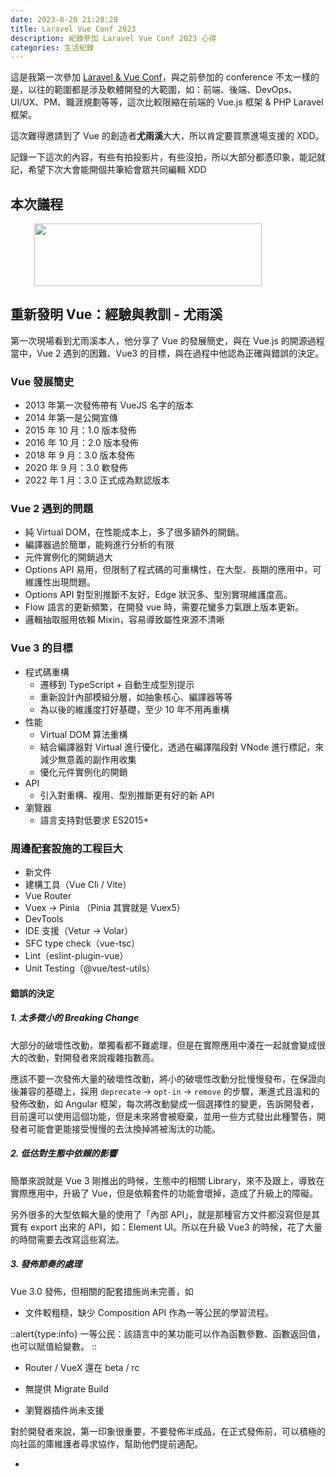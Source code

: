 ```yaml
---
date: 2023-8-20 21:28:28
title: Laravel Vue Conf 2023
description: 紀錄參加 Laravel Vue Conf 2023 心得
categories: 生活紀錄
---
```


這是我第一次參加 [Laravel & Vue Conf](https://laravelconf.tw/agendas)，與之前參加的 conference 不太一樣的是，以往的範圍都是涉及軟體開發的大範圍，如：前端、後端、DevOps、UI/UX、PM、職涯規劃等等，這次比較限縮在前端的 Vue.js 框架 & PHP Laravel 框架。

這次難得邀請到了 Vue 的創造者**尤雨溪**大大，所以肯定要買票進場支援的 XDD。

記錄一下這次的內容，有些有拍投影片，有些沒拍，所以大部分都憑印象，能記就記，希望下次大會能開個共筆給會眾共同編輯 XDD

## 本次議程

<img src="https://i.imgur.com/K4QHa3Q.jpg" height="100" width="100" style="width:85%;display:flex;justify-content:center;margin:auto;"/>

## 重新發明 Vue：經驗與教訓 - 尤雨溪

第一次現場看到尤雨溪本人，他分享了 Vue 的發展簡史，與在 Vue.js 的開源過程當中，Vue 2 遇到的困難、Vue3 的目標，與在過程中他認為正確與錯誤的決定。

### Vue 發展簡史

- 2013 年第一次發佈帶有 VueJS 名字的版本
- 2014 年第一是公開宣傳
- 2015 年 10 月：1.0 版本發佈
- 2016 年 10 月：2.0 版本發佈
- 2018 年 9 月：3.0 版本發佈
- 2020 年 9 月：3.0 軟發佈
- 2022 年 1 月：3.0 正式成為默認版本

### Vue 2 遇到的問題

- 純 Virtual DOM，在性能成本上，多了很多額外的開銷。
- 編譯器過於簡單，能夠進行分析的有限
- 元件實例化的開銷過大
- Options API 易用，但限制了程式碼的可重構性，在大型、長期的應用中，可維護性出現問題。
- Options API 對型別推斷不友好，Edge 狀況多、型別實現維護度高。
- Flow 語言的更新頻繁，在開發 vue 時，需要花蠻多力氣跟上版本更新。
- 邏輯抽取服用依賴 Mixin，容易導致屬性來源不清晰

### Vue 3 的目標

- 程式碼重構
  - 遷移到 TypeScript + 自動生成型別提示
  - 重新設計內部模組分層，如抽象核心、編譯器等等
  - 為以後的維護度打好基礎，至少 10 年不用再重構
- 性能
  - Virtual DOM 算法重構
  - 結合編譯器對 Virtual 進行優化，透過在編譯階段對 VNode 進行標記，來減少無意義的副作用收集
  - 優化元件實例化的開銷
- API
  - 引入對重構、複用、型別推斷更有好的新 API
- 瀏覽器
  - 語言支持對低要求 ES2015+

### 周邊配套設施的工程巨大

- 新文件
- 建構工具（Vue Cli / Vite）
- Vue Router
- Vuex -> Pinia （Pinia 其實就是 Vuex5）
- DevTools
- IDE 支援（Vetur -> Volar）
- SFC type check（vue-tsc）
- Lint（eslint-plugin-vue）
- Unit Testing（@vue/test-utils）

#### 錯誤的決定

##### 1. 太多微小的 Breaking Change

大部分的破壞性改動，單獨看都不難處理，但是在實際應用中湊在一起就會變成很大的改動，對開發者來說複雜指數高。

應該不要一次發佈大量的破壞性改動，將小的破壞性改動分批慢慢發布，在保證向後兼容的基礎上，採用 `deprecate` -> `opt-in` -> `remove` 的步驟，漸進式且溫和的發佈改動，如 Angular 框架，每次將改動變成一個選擇性的變更，告訴開發者，目前還可以使用這個功能，但是未來將會被廢棄，並用一些方式發出此種警告，開發者可能會更能接受慢慢的去汰換掉將被淘汰的功能。

##### 2. 低估對生態中依賴的影響

簡單來說就是 Vue 3 剛推出的時候，生態中的相關 Library，來不及跟上，導致在實際應用中，升級了 Vue，但是依賴套件的功能會壞掉，造成了升級上的障礙。

另外很多的大型依賴大量的使用了「內部 API」，就是那種官方文件都沒寫但是其實有 export 出來的 API，如：Element UI。所以在升級 Vue3 的時候，花了大量的時間需要去改寫這些寫法。

##### 3. 發佈節奏的處理

Vue 3.0 發佈，但相關的配套措施尚未完善，如

- 文件較粗糙，缺少 Composition API 作為一等公民的學習流程。

::alert{type:info}
一等公民：該語言中的某功能可以作為函數參數、函數返回值，也可以賦值給變數。
::

- Router / VueX 還在 beta / rc

- 無提供 Migrate Build

- 瀏覽器插件尚未支援

對於開發者來說，第一印象很重要，不要發佈半成品，在正式發佈前，可以積極的向社區的庫維護者尋求協作，幫助他們提前適配。

- <script setup> 尙未穩定

#### 正確的決定

##### 1. 擁抱 TypeScript

為開發者提供了良好的型別支援，與框架本身的維護性也大大的提升。

##### 2. 堅持 Composition API

`<script setup>` 提昇了開發體驗，也提升了 DX，提升了可維護性與可重構性。提升了邏輯複用性，如 VueUse 這樣的 hook Library。

##### 3. 對開發體驗 DX 持續投入

- Vite 的投入雖然花了很大的成本，但是作為一個 dev server，大大的提升了啟動 dev server 的速度，也從框架中獨立出來，支援其他框架，甚至其他語言。
- 對 Vue 3 的官方文件進行大規模的重寫（超過 50%）與結構調整，提升對文件的重視度。
- Volar：因為 TypeScript 無法支援 Vue SFC 檔案的型別檢查，Volar 工具的投入，帶來的是大幅度地提升了 Vue SFC 的 TypeScript 支援。

### 小總結

整體來說框架的開源更新應兼顧「可重構性」、「大項目的可維護性」、「可複用性」、「開發者體驗」，且在發佈破壞性變動時，應該先發佈一些 `Opt-in` 的版本，來柔性的告訴用戶，未來將要遺棄該功能，如果要跟上更新的話，請找時間重構程式碼。

### 與偶像合照

在下午茶時段的時候，看到在排隊拍照，因為隊伍剛形成還沒有很多人，就趕快加入隊伍中等待拍照 XDD

<img src="https://i.imgur.com/lzOHOz5.jpg" height="100" width="100" style="width:30%;display:flex;justify-content:center;margin:auto;"/>

## 被 Vue 框架耽誤的建構工具 - Vite - 高見龍

Vite 作為一個 dev server 之所以快的原因是 ES Module，不同於 webpack 要把所有程式碼都包成一包後才能啟動 server。加上使用 `esbuild`，提供了更快的建構速度。

之後就開始了 Vite 的源碼探索，感覺因為尤雨溪在台下的關係，龍哥有點太緊張了 XD，可以感覺到他有些不太自信，在看源碼的過程當中有看到 websocket 的應用，以及 cli 邏輯的撰寫與別名的功能，本來期待講到核心的模組地圖，但是時間不夠，就停下來了，有點可惜，只能之後有空再自己去挖原始碼。

## 從 Vorms 出發的一場開源大冒險 - Alex Liu

因為跟 Alex 是同公司，在開演之前有聽過他的簡報並給他一些建議，本來還很擔心他會超時，但是這次表現完全超過練習的時候，講完的時候完美的剩下一分鐘，完全在預期內，而且講話中為了思考而產生的贅詞，這次也減少很多，使用「**停頓取代贅詞**」，並在停頓後切重要點的語句，讓聽的人可以專注並持續接受訊息，不只是誇獎他，也是我需要筆記下來且不斷練習的。

在這個表單驗證套件中我覺得有學習到的觀念是，可以透過對 inject & provider 的封裝，讓 composition API 可以完全脫離元件的父層子層的傳遞，達到開箱即用的方便，也透過封裝 smart component 的封裝，讓表單內的元素，如 input、select、checkbox 等等保留響應屬性，且更方便使用。還有重視開發者可能會使用自己熟悉的第三方驗證庫，來提供一個接口，讓使用者可以自己傳入想要的驗證工具，如 zod, yup, valibot 等等來做驗證，「策略模式」的設計，如 vue 3 對開放編譯器的接口、tanstack query 對 query function 的接口，我認為都是類似的手法，值得學習。

之前有幸為 Vorm 提交了一個 [PR](https://github.com/Mini-ghost/vorms/pull/18)，在此次演講的簡報中有被提到，覺得非常開心。

![](https://i.imgur.com/470M1WZ.jpg)

## 從 MVC 到前後分離的策略 - Erik

來自加坡商鈦坦科技的senior product developer，分享如何把 C# 與前端程式碼耦合的專案，拆解成前後分離。

坦白說抽離的方法超乎我的想像，我的理解是後端出 API 給前端打，然後 client 請求的是前端的 server，但是因為公司的 scrum 機制，需要支援「每個更新都要可以 rollback」、「每兩週都可以發佈更新」，所以將想達成的目標架構，拆分成好幾個單元。

模式是讓前端的每個元件都變成一個獨立的資源，讓 C# 在接到 client 請求之後，對前端 server 請求元件資源，然後在 C# 內拼湊所有前端元件，再送給 client 端。完全顛覆我的想像，讓前端變為 C# 的資源，算是開眼界，原來還有這種做法，只不過因為元件都彼此獨立，所以這樣做還算好做，但是如果元件需要頻繁的交互溝通，就會變得比較複雜。

一個元件使用一個 Vue 實例，切割所有元件的資源，並且透過反向代理，讓存取資源更方便。

另外，Erik 説「scrum 的精神在於頻繁更新，但效率不一定比瀑布流更快」，也讓我對 scrum 有全新看法。

## 開發的未來，Nuxt 3 重新定義開發體驗 - Mike

Mike 這次分享 Nuxt 3 的開發體驗，從 virtual router, plugin, module, env, auto import, 內建 composable, nuxt devtool 等等開箱即用的方便功能做介紹，但因為我本身就是 Nuxt3 的使用者，所以大部分的內容，我在一些專案上都有使用過，較可惜的是沒有聽到更深入的講解，如源碼解析之類的，不過還是很謝謝 Mike 的分享！

## 成為火影還是航海王！？踏上升級與重構的冒險

由 104 的前端工程主管 Alex 來分享如何漸進式的從 Vue2 migrate 到 Vue 3，當中讓我學習到的是當更換工具時，首先最重要的是去了解專案中哪些寫法是被遺棄的，不要取代原本的寫法，而是在專案設定中，使用變數的方式讓舊寫法也可以相容，如：不要去改寫 `$router` 的寫法，而是透過使用 globalProperty 的 $router 變數來讓舊寫法也可以被支援。

```ts
const instance = getCurrentInstance();
instance.appContext.config.globalProperties.$router = useRoute();
```

另外就是與其使用 nvm 來切各個專案，不如使用工具 `remote develop` 設定好各個專案的 docker 環境 + init CLI，讓 code reviewer 或是新成員，可以更簡單、快速的啟動專案。

## 工作坊：使用 Vue3！自己的 UI Framework 自己做

工作坊主要目的就是讓學員分組可以製作一個開源專案，並且發佈到 npm 上，但是時間有限，我跟組員共同開發了一個 [vue3-noti](https://www.npmjs.com/package/vue3-noti) 的套件，是想要嘗試做自己的 Vue3 toast 元件，但是時間真的不太夠，不到一個小時的時間，我們使用 live share extension 共同在我的電腦上的 main 分支共同開發，第一次五個人一起用，沒想到居然沒啥問題，超讚的！

最後因為時間問題，連功能都沒寫完，就急著先發佈了，然後就下課了 XD，所以現在安裝基本上是完全不能用的 XDD，之後有機會來重新製作一個！

接下來是筆記：

### 前期計畫

- Framework 定位，例如是前台高度客製化還是後台
- Framework Name
- 框架要解決的問題

### 開發規劃

- 支援框架版本，如 Vue3
- 是否要向下相容
- 是否要支援其他框架
- 是否要依賴其他套件

### Releases 的準備

- 文件撰寫
- 範例準備
- 測試項目
- 如何宣傳

### 分析一個開源專案

#### 人物

- 作者：專案發起者。
- 擁有者：專案核心主要成員，有權限直接修改專案的管理員。
- 維護者：維護專案與開發，同時參與專案的方向與組織的管例。
- 貢獻者：只要是為專案做出了貢獻的人，包含抖內。
- 社群成員：會積極地參與專案討論的使用者們，表達他們對專案走向的看法。

#### 說明文件

- 協議許可（license）：根據開源定義每個開源專案都必須有個開源許可協議。
- README：就是一個說明說書，通常會解釋專案有何用處，為何發起，以及如何快速入門等
- 貢獻（CONTRIBUTE）：幫助人認識與使用專案，「貢獻」這個文件則是針對想對專案貢獻的人寫的指南
- 行為準則（CODE_OF_CONDUCT）：設定基本規範來約束參與者的行為（非必要），如 lint 規則
- 其他文件：有些專案也許還有其他文件，例如教學、專案規範

#### 社群

- 問題追蹤（issue tracker）：一些專案討論過程，人們討論專案問題的地方
  請求提取（PR）：給人們檢查程式碼、以及相關問題的討論
  即時在線聊天：大部分的專案會使用聊天頻道（Slack, Discord）

### 開始使用 Vite

### 打包格式

| 格式        |     | 說明      |
| ----------- | --- | --------- |
| xxx.cjs     |     | CommonJS  |
| xxx.esm     |     | ES Module |
| xxx.iife.js |     | IIFE 版本 |

### README 撰寫的重點項目

- 項目名稱與一行簡介
- 詳細描述
- 重點功能介紹
- 安裝指南
- 使用範例
- 授權條款
- 聯絡方式與支援
- 感謝

### 精美的 icon 服務

- shidlds.io
- badgen
- nodeICO

### GitHub README Status

### Contrib.rocks 產生參與者頭像

### 文件網站開發 VitePress

### npm 上傳

登入：npm adduser & npm login
上傳：npm publish

每次上傳版本號都不能一樣

### 工作坊總結

## 總結

整體來說此次的 Conf 有學習到東西，也有認識到新朋友，甚至還遇到了前同事，都聊了很多，我想這也是參加 Conference 的大優點吧！

但可能是因為範圍侷限的關係，或是我對這個生態系比較熟悉，我認為沒有之前參加 Conf 給我一連串新知識的震撼體驗。

但是有跟尤雨溪大大拍到照片好像已經值回票價了 XDD

另外希望下次大會能提供共筆連結、提供瓶裝水、會眾的牌子可以使用硬質的 XDD
